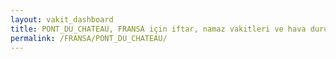 ```yaml
---
layout: vakit_dashboard
title: PONT_DU_CHATEAU, FRANSA için iftar, namaz vakitleri ve hava durumu - ilçe/eyalet seç
permalink: /FRANSA/PONT_DU_CHATEAU/
---
```


<script type="text/javascript">
  var GLOBAL_COUNTRY = 'FRANSA';
  var GLOBAL_CITY = 'PONT_DU_CHATEAU';
  var GLOBAL_STATE = '';
  var lat = 72;
  var lon = 21;
</script>
